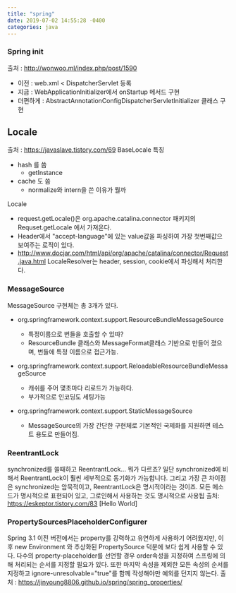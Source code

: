 ```yaml
---
title: "spring"
date: 2019-07-02 14:55:28 -0400
categories: java
---
```


### Spring init
출처 : http://wonwoo.ml/index.php/post/1590
- 이전 : web.xml < DispatcherServlet 등록
- 지금 : WebApplicationInitializer에서 onStartup 메서드 구현
- 더편하게 : AbstractAnnotationConfigDispatcherServletInitializer 클래스 구현


## Locale
출처 : https://javaslave.tistory.com/69
BaseLocale 특징
  - hash 를 씀
    - getInstance
  - cache 도 씀
    - normalize와 intern을 쓴 이유가 뭘까

Locale
  - request.getLocale()은 org.apache.catalina.connector 패키지의 Requset.getLocale 에서 가져온다.
  - Header에서 "accept-language"에 있는 value값을 파싱하여 가장 첫번째값으 보여주는 로직이 있다.
  - http://www.docjar.com/html/api/org/apache/catalina/connector/Request.java.html
LocaleResolver는 header, session, cookie에서 파싱해서 처리한다.

### MessageSource
MessageSource 구현체는 총 3개가 있다.
- org.springframework.context.support.ResourceBundleMessageSource
  - 특정이름으로 번들을 호출할 수 있따?
  - ResourceBundle 클래스와 MessageFormat클래스 기반으로 만들어 졌으며, 번들에 특정 이름으로 접근가능.

- org.springframework.context.support.ReloadableResourceBundleMessageSource
  - 캐쉬를 주어 몇초마다 리로드가 가능하다.
  - 부가적으로 인코딩도 세팅가능

- org.springframework.context.support.StaticMessageSource
  - MessageSource의 가장 간단한 구현체로 기본적인 국제화를 지원하면 테스트 용도로 만들어짐.

### ReentrantLock
synchronized를 쓸때하고 ReentrantLock... 뭐가 다르죠?
일단 synchronized에 비해서 ReentrantLock이 훨씬 세부적으로 동기화가 가능합니다.
그리고 가장 큰 차이점은 synchronized는 암묵적이고, ReentrantLock은 명시적이라는 것이죠.
모든 메소드가 명시적으로 표현되어 있고, 그로인해서 사용하는 것도 명시적으로 사용됩
출처: https://eskeptor.tistory.com/83 [Hello World]


### PropertySourcesPlaceholderConfigurer
Spring 3.1 이전 버전에서는 property를 강력하고 유연하게 사용하기 어려웠지만,
이후 new Environment 와 추상화된 PropertySource 덕분에 보다 쉽게 사용할 수 있다.
다수의 property-placeholder를 선언할 경우 order속성을 지정하여 스프링에 의해 처리되는 순서를 지정할 필요가 있다.
또한 마지막 속성을 제외한 모든 속성의 순서를 지정하고 ignore-unresolvable="true"를 함께 작성해야만 예외를 던지지 않는다.
출처 : https://jinyoung8806.github.io/spring/spring_properties/


